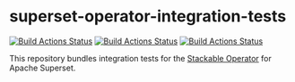 # superset-operator-integration-tests

[![Build Actions Status](https://github.com/stackabletech/superset-operator-integration-tests/workflows/Rust/badge.svg)](https://github.com/stackabletech/superset-operator-integration-tests/actions)
[![Build Actions Status](https://github.com/stackabletech/superset-operator-integration-tests/workflows/Security%20audit/badge.svg)](https://github.com/stackabletech/superset-operator-integration-tests/actions)
[![Build Actions Status](https://ci.stackable.tech/job/Superset%20Operator%20Integration%20Tests/badge/icon?subject=Integration%20Tests)](https://ci.stackable.tech/job/Superset%20Operator%20Integration%20Tests)

This repository bundles integration tests for the [Stackable Operator](https://github.com/stackabletech/superset-operator) for Apache Superset.
